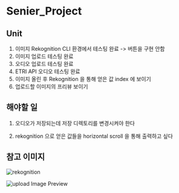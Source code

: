# Senier_Project

## Unit

1. 이미지 Rekognition CLI 환경에서 테스팅 완료 -> 버튼을 구현 안함
2. 이미지 업로드 테스팅 완료
3. 오디오 업로드 테스팅 완료
4. ETRI API 오디오 테스팅 완료
5. 이미지 올린 후 Rekognition 을 통해 얻은 값 index 에 보이기 
6. 업로드할 이미지의 프리뷰 보이기

## 해야할 일

1. 오디오가 저장되는데 저장 디렉토리를 변경시켜야 한다

2. rekognition 으로 얻은 값들을 horizontal scroll 을 통해 출력하고 싶다

## 참고 이미지

![rekognition](https://user-images.githubusercontent.com/31675804/131493311-cc84baea-0e77-4e0f-982c-bfbdebe7f0f1.png)

![upload Image Preview](https://user-images.githubusercontent.com/31675804/131618629-5968d163-f6ea-4bf8-851b-2e71ced017c8.png)
